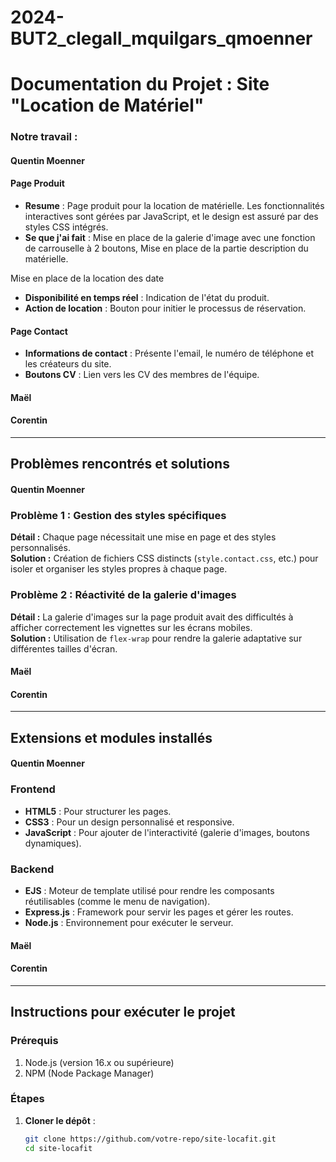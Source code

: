 # 2024-BUT2_clegall_mquilgars_qmoenner

# Documentation du Projet : Site "Location de Matériel"


### Notre travail :

#### Quentin Moenner

#### Page Produit

- **Resume** : Page produit pour la location de matérielle. Les fonctionnalités interactives sont gérées par JavaScript, et le design est assuré par des styles CSS intégrés.
- **Se que j'ai fait** : Mise en place de la galerie d'image avec une fonction de carrouselle à 2 boutons, Mise en place de la partie description du matérielle.

Mise en place de la location des date


- **Disponibilité en temps réel** : Indication de l'état du produit.
- **Action de location** : Bouton pour initier le processus de réservation.

#### Page Contact
- **Informations de contact** : Présente l'email, le numéro de téléphone et les créateurs du site.
- **Boutons CV** : Lien vers les CV des membres de l'équipe.


#### Maël 



#### Corentin




---

## Problèmes rencontrés et solutions

#### Quentin Moenner

### Problème 1 : Gestion des styles spécifiques
**Détail :** Chaque page nécessitait une mise en page et des styles personnalisés.  
**Solution :** Création de fichiers CSS distincts (`style.contact.css`, etc.) pour isoler et organiser les styles propres à chaque page.

### Problème 2 : Réactivité de la galerie d'images
**Détail :** La galerie d'images sur la page produit avait des difficultés à afficher correctement les vignettes sur les écrans mobiles.  
**Solution :** Utilisation de `flex-wrap` pour rendre la galerie adaptative sur différentes tailles d'écran.


#### Maël



#### Corentin



---

## Extensions et modules installés

#### Quentin Moenner

### Frontend
- **HTML5** : Pour structurer les pages.
- **CSS3** : Pour un design personnalisé et responsive.
- **JavaScript** : Pour ajouter de l'interactivité (galerie d'images, boutons dynamiques).

### Backend
- **EJS** : Moteur de template utilisé pour rendre les composants réutilisables (comme le menu de navigation).
- **Express.js** : Framework pour servir les pages et gérer les routes.
- **Node.js** : Environnement pour exécuter le serveur.


#### Maël



#### Corentin



---

## Instructions pour exécuter le projet

### Prérequis
1. Node.js (version 16.x ou supérieure)
2. NPM (Node Package Manager)

### Étapes

1. **Cloner le dépôt** :
   ```bash
   git clone https://github.com/votre-repo/site-locafit.git
   cd site-locafit
